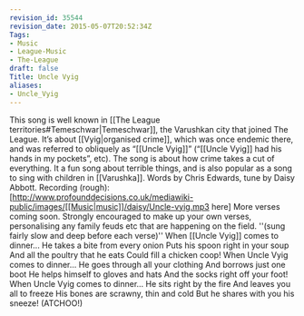 ```yaml
---
revision_id: 35544
revision_date: 2015-05-07T20:52:34Z
Tags:
- Music
- League-Music
- The-League
draft: false
Title: Uncle Vyig
aliases:
- Uncle_Vyig
---
```

This song is well known in [[The League territories#Temeschwar|Temeschwar]], the Varushkan city that joined The League. It’s about [[Vyig|organised crime]], which was once endemic there, and was referred to obliquely as “[[Uncle Vyig]]” (“[[Uncle Vyig]] had his hands in my pockets”, etc). The song is about how crime takes a cut of everything. It a fun song about terrible things, and is also popular as a song to sing with children in [[Varushka]].
Words by Chris Edwards, tune by Daisy Abbott.
Recording (rough): [http://www.profounddecisions.co.uk/mediawiki-public/images/[[Music|music]]/daisy/Uncle-vyig.mp3 here]
More verses coming soon. Strongly encouraged to make up your own verses, personalising any family feuds etc that are happening on the field.
''(sung fairly slow and deep before each verse)''
When [[Uncle Vyig]] comes to dinner... 
He takes a bite from every onion
Puts his spoon right in your soup
And all the poultry that he eats
Could fill a chicken coop!
When Uncle Vyig comes to dinner...
He goes through all your clothing
And borrows just one boot
He helps himself to gloves and hats
And the socks right off your foot!
When Uncle Vyig comes to dinner...
He sits right by the fire
And leaves you all to freeze
His bones are scrawny, thin and cold
But he shares with you his sneeze! (ATCHOO!)